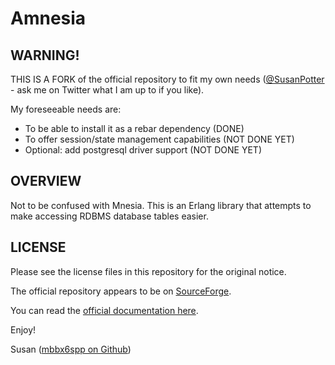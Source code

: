 # Amnesia

## WARNING!

THIS IS A FORK of the official repository to fit my own needs
([@SusanPotter](https://twitter.com/SusanPotter) - ask me on
Twitter what I am up to if you like).

My foreseeable needs are:

* To be able to install it as a rebar dependency (DONE)
* To offer session/state management capabilities (NOT DONE YET)
* Optional: add postgresql driver support (NOT DONE YET)

## OVERVIEW

Not to be confused with Mnesia. This is an Erlang library that
attempts to make accessing RDBMS database tables easier.

## LICENSE

Please see the license files in this repository for the original
notice.

The official repository appears to be on
[SourceForge](http://sourceforge.net/projects/amnesia/).

You can read the
[official documentation here](http://amnesia.sourceforge.net/).

Enjoy!

Susan ([mbbx6spp on Github](https://github.com/mbbx6spp))

